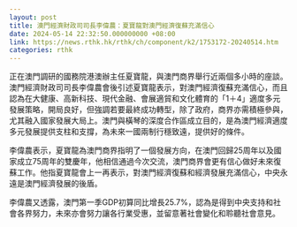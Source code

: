 ```yaml
---
layout: post
title: 澳門經濟財政司司長李偉農：夏寶龍對澳門經濟復蘇充滿信心
date: 2024-05-14 22:32:50.000000000 +08:00
link: https://news.rthk.hk/rthk/ch/component/k2/1753172-20240514.htm
categories: rthk
---
```


正在澳門調研的國務院港澳辦主任夏寶龍，與澳門商界舉行近兩個多小時的座談。澳門經濟財政司司長李偉農會後引述夏寶龍表示，對澳門經濟復蘇充滿信心，而且認為在大健康、高新科技、現代金融、會展適貿和文化體育的「1＋4」適度多元發展策略，開局良好，但強調若要最終成功轉型，除了政府，商界亦需積極參與，尤其融入國家發展大局上。澳門與橫琴的深度合作區成立目的，是為澳門經濟適度多元發展提供支柱和支撐，為未來一國兩制行穩致遠，提供好的條件。

李偉農表示，夏寶龍為澳門商界指明了一個發展方向，在澳門回歸25周年以及國家成立75周年的雙慶年，他相信通過今次交流，澳門商界會更有信心做好未來復蘇工作。他指夏寶龍會上一再表示，對澳門經濟復蘇和經濟發展充滿信心，中央永遠是澳門經濟發展的後盾。

李偉農又透露，澳門第一季GDP初算同比增長25.7%，認為是得到中央支持和社會各界努力，未來亦會努力讓各行業受惠，並留意著社會變化和聆聽社會意見。
